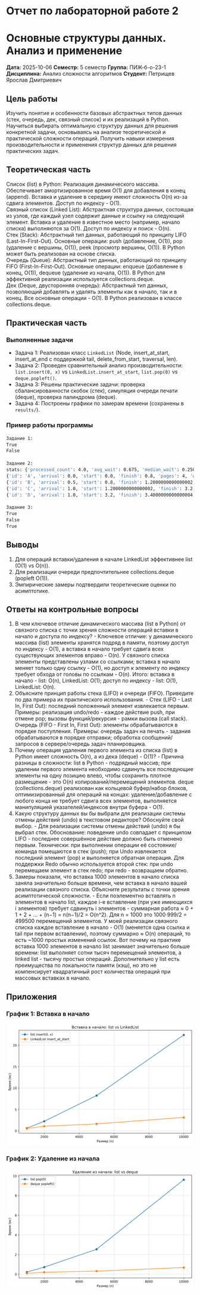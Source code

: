 # Отчет по лабораторной работе 2
# Основные структуры данных. Анализ и применение

**Дата:** 2025-10-06
**Семестр:** 5 семестр
**Группа:** ПИЖ-б-о-23-1
**Дисциплина:** Анализ сложности алгоритмов
**Студент:** Петрищев Ярослав Дмитриевич

## Цель работы
Изучить понятие и особенности базовых абстрактных типов данных (стек, очередь, дек, связный список) и их реализаций в Python. Научиться выбирать оптимальную структуру данных для решения конкретной задачи, основываясь на анализе теоретической и практической сложности операций. Получить навыки измерения производительности и применения структур данных для решения практических задач.

## Теоретическая часть
Список (list) в Python: Реализация динамического массива. Обеспечивает амортизированное время O(1) для добавления в конец (append). Вставка и удаление в середину имеют сложность O(n) из-за сдвига элементов. Доступ по индексу - O(1).  
Связный список (Linked List): Абстрактная структура данных, состоящая из узлов, где каждый узел содержит данные и ссылку на следующий элемент. Вставка и удаление в известное место (например, начало списка) выполняются за O(1). Доступ по индексу и поиск - O(n).  
Стек (Stack): Абстрактный тип данных, работающий по принципу LIFO (Last-In-First-Out). Основные операции: push (добавление, O(1)), pop (удаление с вершины, O(1)), peek (просмотр вершины, O(1)). В Python может быть реализован на основе списка.  
Очередь (Queue): Абстрактный тип данных, работающий по принципу FIFO (First-In-First-Out). Основные операции: enqueue (добавление в конец, O(1)), dequeue (удаление из начала, O(1)). В Python для эффективной реализации используется collections.deque.  
Дек (Deque, двусторонняя очередь): Абстрактный тип данных, позволяющий добавлять и удалять элементы как в начало, так и в конец. Все основные операции - O(1). В Python реализован в классе collections.deque.

## Практическая часть

### Выполненные задачи
- Задача 1: Реализован класс `LinkedList` (Node, insert_at_start, insert_at_end с поддержкой tail, delete_from_start, traversal, len).
- Задача 2: Проведен сравнительный анализ производительности: `list.insert(0, x)` vs `LinkedList.insert_at_start`, `list.pop(0)` vs `deque.popleft()`.
- Задача 3: Решены практические задачи: проверка сбалансированности скобок (стек), симуляция очереди печати (deque), проверка палиндрома (deque).
- Задача 4: Построены графики по замерам времени (сохранены в `results/`).

### Пример работы программы
```bash
Задание 1:
True
False

Задание 2:
stats: {'processed_count': 4.0, 'avg_wait': 0.675, 'median_wait': 0.2500000000000001, 'avg_turnaround': 1.5250000000000001}
{'id': 'A', 'arrival': 0.0, 'start': 0.0, 'finish': 0.8, 'pages': 4, 'wait': 0.0, 'turnaround': 0.8}
{'id': 'B', 'arrival': 0.5, 'start': 0.8, 'finish': 1.2000000000000002, 'pages': 2, 'wait': 0.30000000000000004, 'turnaround': 0.7000000000000002}
{'id': 'C', 'arrival': 1.0, 'start': 1.2000000000000002, 'finish': 3.2, 'pages': 10, 'wait': 0.20000000000000018, 'turnaround': 2.2}
{'id': 'D', 'arrival': 1.0, 'start': 3.2, 'finish': 3.4000000000000004, 'pages': 1, 'wait': 2.2, 'turnaround': 2.4000000000000004}

Задание 3:
True
False
True
```

## Выводы
1. Для операций вставки/удаления в начале LinkedList эффективнее list (O(1) vs O(n)).
2. Для реализации очереди предпочтительнее collections.deque (popleft O(1)).
3. Эмпирические замеры подтвердили теоретические оценки по асимптотике.

## Ответы на контрольные вопросы
1. В чем ключевое отличие динамического массива (list в Python) от связного списка с точки зрения сложности операций вставки в начало и доступа по индексу? - Ключевое отличие: у динамического массива (list) элементы хранятся подряд в памяти, поэтому доступ по индексу - O(1), а вставка в начало требует сдвига всех существующих элементов вправо - O(n). У связного списка элементы представлены узлами со ссылками; вставка в начало меняет только одну ссылку - O(1), но доступ к элементу по индексу требует обхода от головы по ссылкам - O(n). Итого: вставка в начало - list: O(n), LinkedList: O(1); доступ по индексу - list: O(1), LinkedList: O(n).
2. Объясните принцип работы стека (LIFO) и очереди (FIFO). Приведите по два примера их практического использования. - Стек (LIFO - Last In, First Out): последний положенный элемент извлекается первым. Примеры: реализация undo/redo - каждое действие push, при отмене pop; вызовы функций/рекурсия - рамки вызова (call stack). Очередь (FIFO - First In, First Out): элементы обрабатываются в порядке поступления. Примеры: очередь задач на печать - задания обрабатываются в порядке отправки; обработка сообщений/запросов в сервере/очередь задач планировщика.
3. Почему операция удаления первого элемента из списка (list) в Python имеет сложность O(n), а из дека (deque) - O(1)? - Причина разницы в сложности: list в Python - подрядный массив; при удалении первого элемента необходимо сдвинуть все последующие элементы на одну позицию влево, чтобы сохранить плотное размещение - это O(n) копирований/перемещений элементов. deque (collections.deque) реализован как кольцевой буфер/набор блоков, оптимизированный для операций на концах: удаление/добавление с любого конца не требует сдвига всех элементов, выполняется манипуляцией указателей/индексов внутри буфера - O(1).
4. Какую структуру данных вы бы выбрали для реализации системы отмены действий (undo) в текстовом редакторе? Обоснуйте свой выбор. - Для реализации системы отмены действий (undo) я бы выбрал стек. Обоснование: поведение undo совпадает с принципом LIFO - последнее совершённое действие должно быть отменено первым. Технически: при выполнении операции её состояние/команда помещаются в стек (push); при Undo извлекается последний элемент (pop) и выполняется обратная операция. Для поддержки Redo обычно используется второй стек: при undo перемещаем элемент в стек redo; при redo - возвращаем обратно.
5. Замеры показали, что вставка 1000 элементов в начало списка заняла значительно больше времени, чем вставка в начало вашей реализации связного списка. Объясните результаты с точки зрения асимптотической сложности. - Если поэлементно вставлять n элементов в начало list, каждое i-е вставление (при уже имеющихся i элементов) требует сдвинуть i элементов - суммарная работа ≈ 0 + 1 + 2 + ... + (n−1) = n(n−1)/2 = O(n^2). Для n = 1000 это 1000·999/2 = 499500 перемещений элементов. У моей реализации связного списка каждое вставление в начало - O(1) (меняется одна ссылка и tail при первом вставлении), поэтому суммарно ≈ O(n) операций, то есть ~1000 простых изменений ссылок. Вот почему на практике вставка 1000 элементов в начало list занимает значительно больше времени: list выполняет сотни тысяч перемещений элементов, а linked list - тысячу простых операций. Дополнительно у list есть преимущества по локальности памяти (кэш), но это не компенсирует квадратичный рост количества операций при массовых вставках в начало.

## Приложения

### График 1: Вставка в начало
![Вставка в начало](results/insert_start_compare.png)

### График 2: Удаление из начала
![Удаление из начала](results/pop0_vs_popleft.png)
